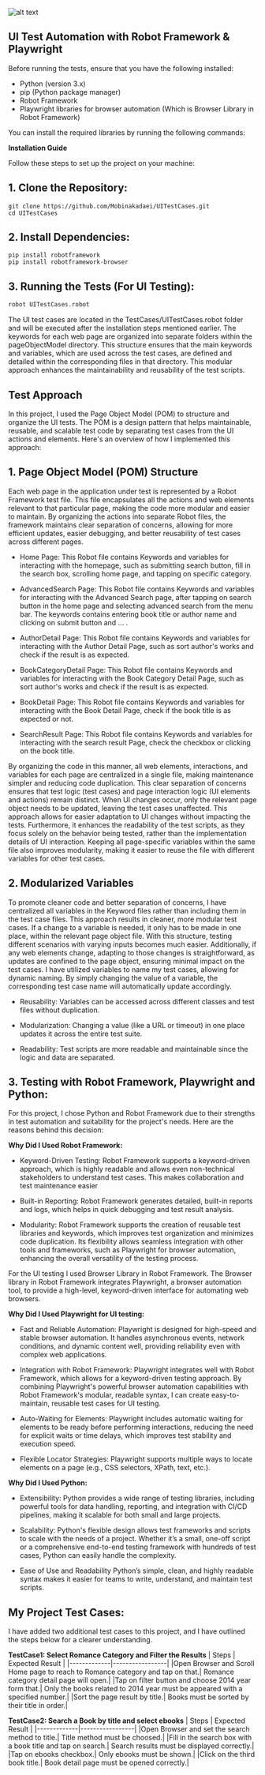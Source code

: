 ![alt text](UITestCasesResult.png)

## UI Test Automation with Robot Framework & Playwright

Before running the tests, ensure that you have the following installed:

- Python (version 3.x)
- pip (Python package manager)
- Robot Framework
- Playwright libraries for browser automation (Which is Browser Library in Robot Framework)

You can install the required libraries by running the following commands:


**Installation Guide**

Follow these steps to set up the project on your machine:

## 1. Clone the Repository:

    git clone https://github.com/Mobinakadaei/UITestCases.git
    cd UITestCases

## 2. Install Dependencies:
    pip install robotframework
    pip install robotframework-browser

## 3. Running the Tests (For UI Testing):

   ```sh
   robot UITestCases.robot
   ```


The UI test cases are located in the TestCases/UITestCases.robot folder and will be executed after the installation steps mentioned earlier. The keywords for each web page are organized into separate folders within the pageObjectModel directory. This structure ensures that the main keywords and variables, which are used across the test cases, are defined and detailed within the corresponding files in that directory. This modular approach enhances the maintainability and reusability of the test scripts.

## Test Approach

In this project, I used the Page Object Model (POM) to structure and organize the UI tests. The POM is a design pattern that helps maintainable, reusable, and scalable test code by separating test cases from the UI actions and elements. Here's an overview of how I implemented this approach:

## 1. Page Object Model (POM) Structure

   Each web page in the application under test is represented by a Robot Framework test file. This file encapsulates all the actions and web elements relevant to that particular page, making the code more modular and easier to maintain. By organizing the actions into separate Robot files, the framework maintains clear separation of concerns, allowing for more efficient updates, easier debugging, and better reusability of test cases across different pages.

   * Home Page:
   This Robot file contains Keywords and variables for interacting with the homepage, such as submitting search button, fill in the search box, scrolling home page, and tapping on specific category.

   * AdvancedSearch Page:
   This Robot file contains Keywords and variables for interacting with the Advanced Search page, after tapping on search button in the home page and selecting advanced search from the menu bar. The keywords contains entering book title or author name and clicking on submit button and ... .

   * AuthorDetail Page:
   This Robot file contains Keywords and variables for interacting with the Author Detail Page, such as sort author's works and check if the result is as expected.

   * BookCategoryDetail Page:
   This Robot file contains Keywords and variables for interacting with the Book Category Detail Page, such as sort author's works and check if the result is as expected.

   * BookDetail Page:
   This Robot file contains Keywords and variables for interacting with the Book Detail Page, check if the book title is as expected or not.

   * SearchResult Page:
   This Robot file contains Keywords and variables for interacting with the search result Page, check the checkbox or clicking on the book title.


By organizing the code in this manner, all web elements, interactions, and variables for each page are centralized in a single file, making maintenance simpler and reducing code duplication. This clear separation of concerns ensures that test logic (test cases) and page interaction logic (UI elements and actions) remain distinct. When UI changes occur, only the relevant page object needs to be updated, leaving the test cases unaffected. This approach allows for easier adaptation to UI changes without impacting the tests. Furthermore, it enhances the readability of the test scripts, as they focus solely on the behavior being tested, rather than the implementation details of UI interaction. Keeping all page-specific variables within the same file also improves modularity, making it easier to reuse the file with different variables for other test cases.

## 2. Modularized Variables

  To promote cleaner code and better separation of concerns, I have centralized all variables in the Keyword files rather than including them in the test case files. This approach results in cleaner, more modular test cases. If a change to a variable is needed, it only has to be made in one place, within the relevant page object file. With this structure, testing different scenarios with varying inputs becomes much easier. Additionally, if any web elements change, adapting to those changes is straightforward, as updates are confined to the page object, ensuring minimal impact on the test cases. I have utilized variables to name my test cases, allowing for dynamic naming. By simply changing the value of a variable, the corresponding test case name will automatically update accordingly.

  * Reusability: Variables can be accessed across different classes and test files without duplication.

  * Modularization: Changing a value (like a URL or timeout) in one place updates it across the entire test suite.

  * Readability: Test scripts are more readable and maintainable since the logic and data are separated.


## 3. Testing with Robot Framework, Playwright and Python:
  For this project, I chose Python and Robot Framework due to their strengths in test automation and suitability for the project's needs. Here are the reasons behind this decision:
   
   **Why Did I Used Robot Framework:**

   * Keyword-Driven Testing: 
   Robot Framework supports a keyword-driven approach, which is highly readable and allows even non-technical stakeholders to understand test cases. This makes collaboration and test maintenance easier

   * Built-in Reporting: 
   Robot Framework generates detailed, built-in reports and logs, which helps in quick debugging and test result analysis.

   * Modularity: 
   Robot Framework supports the creation of reusable test libraries and keywords, which improves test organization and minimizes code duplication. Its flexibility allows seamless integration with other tools and frameworks, such as Playwright for browser automation, enhancing the overall versatility of the testing process.


   For the UI testing I used Browser Library in Robot Framework. The Browser library in Robot Framework integrates Playwright, a browser automation tool, to provide a high-level, keyword-driven interface for automating web browsers.
   
   **Why Did I Used Playwright for UI testing:**

   * Fast and Reliable Automation: 
   Playwright is designed for high-speed and stable browser automation. It handles asynchronous events, network conditions, and dynamic content well, providing reliability even with complex web applications.

   * Integration with Robot Framework: 
   Playwright integrates well with Robot Framework, which allows for a keyword-driven testing approach. By combining Playwright's powerful browser automation capabilities with Robot Framework's modular, readable syntax, I can create easy-to-maintain, reusable test cases for UI testing.
  
   * Auto-Waiting for Elements: 
   Playwright includes automatic waiting for elements to be ready before performing interactions, reducing the need for explicit waits or time delays, which improves test stability and execution speed.

   * Flexible Locator Strategies: 
   Playwright supports multiple ways to locate elements on a page (e.g., CSS selectors, XPath, text, etc.).

   **Why Did I Used Python:**

   * Extensibility: 
   Python provides a wide range of testing libraries, including powerful tools for data handling, reporting, and integration with CI/CD pipelines, making it scalable for both small and large projects.
   
   * Scalability:
   Python's flexible design allows test frameworks and scripts to scale with the needs of a project. Whether it’s a small, one-off script or a comprehensive end-to-end testing framework with hundreds of test cases, Python can easily handle the complexity.

   * Ease of Use and Readability
   Python’s simple, clean, and highly readable syntax makes it easier for teams to write, understand, and maintain test scripts. 

## My Project Test Cases:

I have added two additional test cases to this project, and I have outlined the steps below for a clearer understanding.

**TestCase1: Select Romance Category and Filter the Results**
| Steps        | Expected Result |
|-------------|-----------------|
|Open Browser and Scroll Home page to reach to Romance category and tap on that.| Romance category detail page will open.|
|Tap on filter button and choose 2014 year form that.| Only the books related to 2014 year must be appeared with a specified number.| 
|Sort the page result by title.| Books must be sorted by their title in order.|


**TestCase2: Search a Book by title and select ebooks**
| Steps        | Expected Result |
|-------------|-----------------|
|Open Browser and set the search method to title.| Title method must be choosed.|
|Fill in the search box with a book title and tap on search.| Search results must be displayed correctly.| 
|Tap on ebooks checkbox.| Only ebooks must be shown.|
|Click on the third book title.| Book detail page must be opened correctly.|



